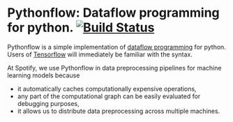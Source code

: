 # Pythonflow: Dataflow programming for python. [![Build Status](https://travis-ci.org/spotify/pythonflow.svg)](https://travis-ci.org/spotify/pythonflow)

Pythonflow is a simple implementation of [dataflow programming](https://en.wikipedia.org/wiki/Dataflow_programming) for python. Users of [Tensorflow](https://www.tensorflow.org/) will immediately be familiar with the syntax.

At Spotify, we use Pythonflow in data preprocessing pipelines for machine learning models because

* it automatically caches computationally expensive operations,
* any part of the computational graph can be easily evaluated for debugging purposes,
* it allows us to distribute data preprocessing across multiple machines.
